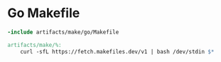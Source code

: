 # Go Makefile

```Makefile
-include artifacts/make/go/Makefile

artifacts/make/%:
	curl -sfL https://fetch.makefiles.dev/v1 | bash /dev/stdin $*
```
